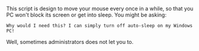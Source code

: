 This script is design to move your mouse every once in a while, so that you PC won't block its screen or get 
into sleep.
You might be asking:

```
Why would I need this? I can simply turn off auto-sleep on my Windows PC!
```

Well, sometimes administrators does not let you to.